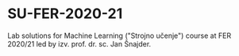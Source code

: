 # SU-FER-2020-21
Lab solutions for Machine Learning ("Strojno učenje") course at FER 2020/21 led by izv. prof. dr. sc. Jan Šnajder.
